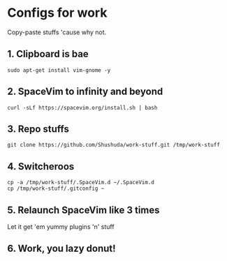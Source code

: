 # Configs for work
Copy-paste stuffs 'cause why not.

## 1. Clipboard is bae
```
sudo apt-get install vim-gnome -y
```

## 2. SpaceVim to infinity and beyond
```
curl -sLf https://spacevim.org/install.sh | bash
```

## 3. Repo stuffs
```
git clone https://github.com/Shushuda/work-stuff.git /tmp/work-stuff
```

## 4. Switcheroos
```
cp -a /tmp/work-stuff/.SpaceVim.d ~/.SpaceVim.d
cp /tmp/work-stuff/.gitconfig ~
```

## 5. Relaunch SpaceVim like 3 times
Let it get 'em yummy plugins 'n' stuff

## 6. Work, you lazy donut!
